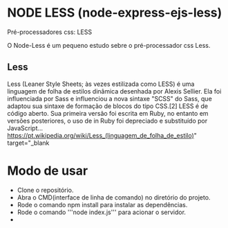 # NODE LESS (node-express-ejs-less)
Pré-processadores css: LESS

O Node-Less é um pequeno estudo sebre o pré-processador css Less.  

## Less

Less (Leaner Style Sheets; às vezes estilizada como LESS) é uma linguagem de folha de estilos dinâmica desenhada por Alexis Sellier. Ela foi influenciada por Sass e influenciou a nova sintaxe "SCSS" do Sass, que adaptou sua sintaxe de formação de blocos do tipo CSS.[2] LESS é de código aberto. Sua primeira versão foi escrita em Ruby, no entanto em versões posteriores, o uso de in Ruby foi depreciado e substituído por JavaScript...   
https://pt.wikipedia.org/wiki/Less_(linguagem_de_folha_de_estilo)" target="_blank

# Modo de usar

* Clone o repositório.
* Abra o CMD(interface de linha de comando) no diretório do projeto.
* Rode o comando npm install para instalar as dependências.
* Rode o comando '''node index.js''' para acionar o servidor.
* 


